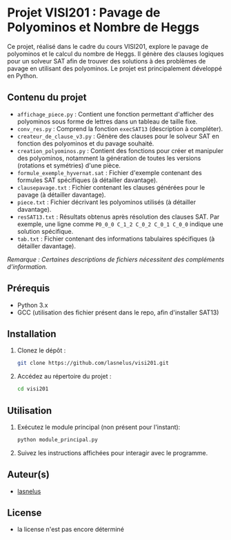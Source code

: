 # Projet VISI201 : Pavage de Polyominos et Nombre de Heggs

Ce projet, réalisé dans le cadre du cours VISI201, explore le pavage de polyominos et le calcul du nombre de Heggs. Il génère des clauses logiques pour un solveur SAT afin de trouver des solutions à des problèmes de pavage en utilisant des polyominos. Le projet est principalement développé en Python.

## Contenu du projet

- `affichage_piece.py` : Contient une fonction permettant d'afficher des polyominos sous forme de lettres dans un tableau de taille fixe.
- `conv_res.py` : Comprend la fonction `execSAT13` (description à compléter).
- `createur_de_clause_v3.py` : Génère des clauses pour le solveur SAT en fonction des polyominos et du pavage souhaité.
- `creation_polyominos.py` : Contient des fonctions pour créer et manipuler des polyominos, notamment la génération de toutes les versions (rotations et symétries) d'une pièce.
- `formule_exemple_hyvernat.sat` : Fichier d'exemple contenant des formules SAT spécifiques (à détailler davantage).
- `clausepavage.txt` : Fichier contenant les clauses générées pour le pavage (à détailler davantage).
- `piece.txt` : Fichier décrivant les polyominos utilisés (à détailler davantage).
- `resSAT13.txt` : Résultats obtenus après résolution des clauses SAT. Par exemple, une ligne comme `P0_0_0 C_1_2 C_0_2 C_0_1 C_0_0` indique une solution spécifique.
- `tab.txt` : Fichier contenant des informations tabulaires spécifiques (à détailler davantage).

*Remarque : Certaines descriptions de fichiers nécessitent des compléments d'information.*

## Prérequis

- Python 3.x
- GCC (utilisation des fichier présent dans le repo, afin d'installer SAT13)

## Installation

1. Clonez le dépôt :

   ```bash
   git clone https://github.com/lasnelus/visi201.git

2. Accédez au répertoire du projet :

    ```bash
    cd visi201

## Utilisation
1. Exécutez le module principal (non présent pour l'instant):
    
    ```bash
    python module_principal.py

2. Suivez les instructions affichées pour interagir avec le programme.


## Auteur(s)

- [lasnelus](https://github.com/lasnelus/)

## License
- la license n'est pas encore déterminé
